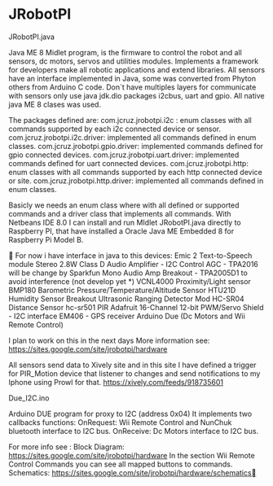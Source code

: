 JRobotPI
========

JRobotPI.java

Java ME 8 Midlet program, is the firmware to control the robot and all sensors, dc motors, servos and utilities modules.
Implements a framework for developers make all robotic applications and extend libraries.
All sensors have an interface implemented in Java, some was converted from Phyton others from Arduino C code. 
Don´t have multiples layers for communicate with sensors only use java jdk.dio packages i2cbus, uart and gpio. All native java ME 8 clases was used.

The packages defined are:
com.jcruz.jrobotpi.i2c : enum classes with all commands supported by each i2c connected device or sensor.
com.jcruz.jrobotpi.i2c.driver: implemented all commands defined in enum classes.
com.jcruz.jrobotpi.gpio.driver: implemented commands defined for gpio connected devices.
com.jcruz.jrobotpi.uart.driver: implemented commands defined for uart connected devices.
com.jcruz.jrobotpi.http:  enum classes with all commands supported by each http connected device or site.
com.jcruz.jrobotpi.http.driver:  implemented all commands defined in enum classes.

Basicly we needs an enum class where with all defined or supported commands and a driver class that implements all commands.
With Netbeans IDE 8.0 I can install and run MIdlet JRobotPI.java directly to Raspberry PI, that have installed a Oracle Java ME Embedded 8 for Raspberry Pi Model B. 


For now i have interface in java to this devices:
 Emic 2 Text-to-Speech module
 Stereo 2.8W Class D Audio Amplifier - I2C Control AGC - TPA2016 
  will be change by Sparkfun Mono Audio Amp Breakout - TPA2005D1 to   avoid interference  (not develop yet *)
 VCNL4000 Proximity/Light sensor
 BMP180 Barometric Pressure/Temperature/Altitude Sensor
 HTU21D Humidity Sensor Breakout
 Ultrasonic Ranging Detector Mod HC-SR04 Distance Sensor
 hc-sr501 PIR
 Adafruit 16-Channel 12-bit PWM/Servo Shield - I2C interface
 EM406 - GPS receiver
 Arduino Due (Dc Motors and Wii Remote Control)


I plan to work on this in the next days
More information see: https://sites.google.com/site/jrobotpi/hardware

All sensors send data to Xively site and in this site I have defined a trigger for PIR_Motion device that listener to changes and send notifications to my Iphone using Prowl for that.
https://xively.com/feeds/918735601


Due_I2C.ino

Arduino DUE program for proxy to I2C (address 0x04)
It implements two callbacks functions:
  OnRequest: Wii Remote Control and NunChuk bluetooth interface to I2C bus.
  OnReceive: Dc Motors interface to I2C bus.

For more info see : 
  Block Diagram: https://sites.google.com/site/jrobotpi/hardware
  In the section Wii Remote Control Commands you can see all mapped buttons to commands.
  Schematics: https://sites.google.com/site/jrobotpi/hardware/schematics
